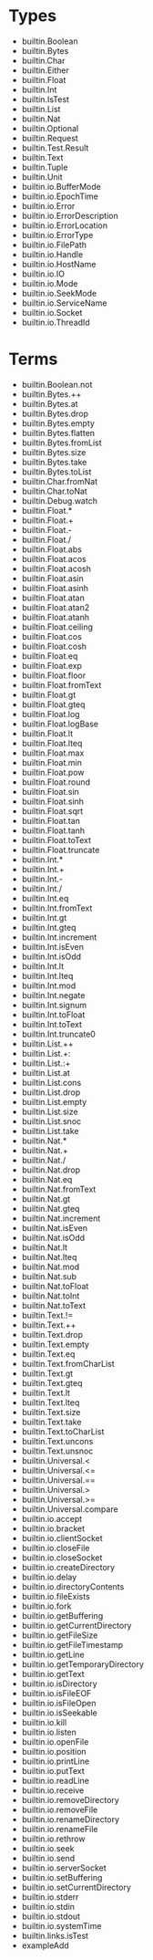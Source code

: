 # Types

+ builtin.Boolean
+ builtin.Bytes
+ builtin.Char
+ builtin.Either
+ builtin.Float
+ builtin.Int
+ builtin.IsTest
+ builtin.List
+ builtin.Nat
+ builtin.Optional
+ builtin.Request
+ builtin.Test.Result
+ builtin.Text
+ builtin.Tuple
+ builtin.Unit
+ builtin.io.BufferMode
+ builtin.io.EpochTime
+ builtin.io.Error
+ builtin.io.ErrorDescription
+ builtin.io.ErrorLocation
+ builtin.io.ErrorType
+ builtin.io.FilePath
+ builtin.io.Handle
+ builtin.io.HostName
+ builtin.io.IO
+ builtin.io.Mode
+ builtin.io.SeekMode
+ builtin.io.ServiceName
+ builtin.io.Socket
+ builtin.io.ThreadId


# Terms

+ builtin.Boolean.not
+ builtin.Bytes.++
+ builtin.Bytes.at
+ builtin.Bytes.drop
+ builtin.Bytes.empty
+ builtin.Bytes.flatten
+ builtin.Bytes.fromList
+ builtin.Bytes.size
+ builtin.Bytes.take
+ builtin.Bytes.toList
+ builtin.Char.fromNat
+ builtin.Char.toNat
+ builtin.Debug.watch
+ builtin.Float.*
+ builtin.Float.+
+ builtin.Float.-
+ builtin.Float./
+ builtin.Float.abs
+ builtin.Float.acos
+ builtin.Float.acosh
+ builtin.Float.asin
+ builtin.Float.asinh
+ builtin.Float.atan
+ builtin.Float.atan2
+ builtin.Float.atanh
+ builtin.Float.ceiling
+ builtin.Float.cos
+ builtin.Float.cosh
+ builtin.Float.eq
+ builtin.Float.exp
+ builtin.Float.floor
+ builtin.Float.fromText
+ builtin.Float.gt
+ builtin.Float.gteq
+ builtin.Float.log
+ builtin.Float.logBase
+ builtin.Float.lt
+ builtin.Float.lteq
+ builtin.Float.max
+ builtin.Float.min
+ builtin.Float.pow
+ builtin.Float.round
+ builtin.Float.sin
+ builtin.Float.sinh
+ builtin.Float.sqrt
+ builtin.Float.tan
+ builtin.Float.tanh
+ builtin.Float.toText
+ builtin.Float.truncate
+ builtin.Int.*
+ builtin.Int.+
+ builtin.Int.-
+ builtin.Int./
+ builtin.Int.eq
+ builtin.Int.fromText
+ builtin.Int.gt
+ builtin.Int.gteq
+ builtin.Int.increment
+ builtin.Int.isEven
+ builtin.Int.isOdd
+ builtin.Int.lt
+ builtin.Int.lteq
+ builtin.Int.mod
+ builtin.Int.negate
+ builtin.Int.signum
+ builtin.Int.toFloat
+ builtin.Int.toText
+ builtin.Int.truncate0
+ builtin.List.++
+ builtin.List.+:
+ builtin.List.:+
+ builtin.List.at
+ builtin.List.cons
+ builtin.List.drop
+ builtin.List.empty
+ builtin.List.size
+ builtin.List.snoc
+ builtin.List.take
+ builtin.Nat.*
+ builtin.Nat.+
+ builtin.Nat./
+ builtin.Nat.drop
+ builtin.Nat.eq
+ builtin.Nat.fromText
+ builtin.Nat.gt
+ builtin.Nat.gteq
+ builtin.Nat.increment
+ builtin.Nat.isEven
+ builtin.Nat.isOdd
+ builtin.Nat.lt
+ builtin.Nat.lteq
+ builtin.Nat.mod
+ builtin.Nat.sub
+ builtin.Nat.toFloat
+ builtin.Nat.toInt
+ builtin.Nat.toText
+ builtin.Text.!=
+ builtin.Text.++
+ builtin.Text.drop
+ builtin.Text.empty
+ builtin.Text.eq
+ builtin.Text.fromCharList
+ builtin.Text.gt
+ builtin.Text.gteq
+ builtin.Text.lt
+ builtin.Text.lteq
+ builtin.Text.size
+ builtin.Text.take
+ builtin.Text.toCharList
+ builtin.Text.uncons
+ builtin.Text.unsnoc
+ builtin.Universal.<
+ builtin.Universal.<=
+ builtin.Universal.==
+ builtin.Universal.>
+ builtin.Universal.>=
+ builtin.Universal.compare
+ builtin.io.accept
+ builtin.io.bracket
+ builtin.io.clientSocket
+ builtin.io.closeFile
+ builtin.io.closeSocket
+ builtin.io.createDirectory
+ builtin.io.delay
+ builtin.io.directoryContents
+ builtin.io.fileExists
+ builtin.io.fork
+ builtin.io.getBuffering
+ builtin.io.getCurrentDirectory
+ builtin.io.getFileSize
+ builtin.io.getFileTimestamp
+ builtin.io.getLine
+ builtin.io.getTemporaryDirectory
+ builtin.io.getText
+ builtin.io.isDirectory
+ builtin.io.isFileEOF
+ builtin.io.isFileOpen
+ builtin.io.isSeekable
+ builtin.io.kill
+ builtin.io.listen
+ builtin.io.openFile
+ builtin.io.position
+ builtin.io.printLine
+ builtin.io.putText
+ builtin.io.readLine
+ builtin.io.receive
+ builtin.io.removeDirectory
+ builtin.io.removeFile
+ builtin.io.renameDirectory
+ builtin.io.renameFile
+ builtin.io.rethrow
+ builtin.io.seek
+ builtin.io.send
+ builtin.io.serverSocket
+ builtin.io.setBuffering
+ builtin.io.setCurrentDirectory
+ builtin.io.stderr
+ builtin.io.stdin
+ builtin.io.stdout
+ builtin.io.systemTime
+ builtin.links.isTest
+ exampleAdd

